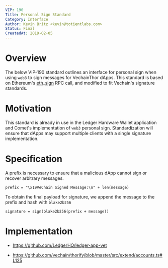 ```yaml
---
VIP: 190
Title: Personal Sign Standard
Category: Interface
Author: Kevin Britz <kevin@totientlabs.com>
Status: Final
CreatedAt: 2019-02-05
---
```


# Overview

The below VIP-190 standard outlines an interface for personal sign when using `web3` to sign messages for VechainThor dApps. This standard is based on Ethereum's [eth_sign](https://github.com/ethereum/wiki/wiki/JSON-RPC#eth_sign) RPC call, and modified to fit Vechain's signature standards.

# Motivation

This standard is already in use in the Ledger Hardware Wallet application and Comet's implementation of `web3` personal sign. Standardization will ensure that dApps may support multiple clients with a single signature implementation.

# Specification

A prefix is necessary to ensure that a malicious dApp cannot sign or recover arbitrary messages. 

```
prefix = "\x19VeChain Signed Message:\n" + len(message)
```

To obtain the final payload for signature, we append the message to the prefix and hash with `blake2b256`

```
signature = sign(blake2b256(prefix + message))
```

# Implementation

- https://github.com/LedgerHQ/ledger-app-vet

- https://github.com/vechain/thorify/blob/master/src/extend/accounts.ts#L125
